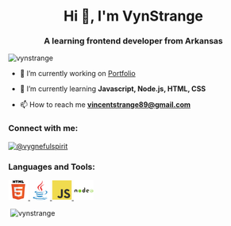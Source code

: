 <h1 align="center">Hi 👋, I'm VynStrange</h1>
<h3 align="center">A learning frontend developer from Arkansas</h3>

<p align="left"> <img src="https://komarev.com/ghpvc/?username=vynstrange&label=Profile%20views&color=0e75b6&style=flat-square" alt="vynstrange" /> </p>

- 🔭 I’m currently working on [Portfolio](https://github.com/vynstrange/portfolio)

- 🌱 I’m currently learning **Javascript, Node.js, HTML, CSS**

- 📫 How to reach me **vincentstrange89@gmail.com**

<h3 align="left">Connect with me:</h3>
<p align="left">
<a href="https://instagram.com/@vygnefulspirit" target="blank"><img align="center" src="https://raw.githubusercontent.com/rahuldkjain/github-profile-readme-generator/master/src/images/icons/Social/instagram.svg" alt="@vygnefulspirit" height="30" width="40" /></a>
</p>

<h3 align="left">Languages and Tools:</h3>
<p align="left"> <a href="https://www.w3.org/html/" target="_blank" rel="noreferrer"> <img src="https://raw.githubusercontent.com/devicons/devicon/master/icons/html5/html5-original-wordmark.svg" alt="html5" width="40" height="40"/> </a> <a href="https://www.java.com" target="_blank" rel="noreferrer"> <img src="https://raw.githubusercontent.com/devicons/devicon/master/icons/java/java-original.svg" alt="java" width="40" height="40"/> </a> <a href="https://developer.mozilla.org/en-US/docs/Web/JavaScript" target="_blank" rel="noreferrer"> <img src="https://raw.githubusercontent.com/devicons/devicon/master/icons/javascript/javascript-original.svg" alt="javascript" width="40" height="40"/> </a> <a href="https://nodejs.org" target="_blank" rel="noreferrer"> <img src="https://raw.githubusercontent.com/devicons/devicon/master/icons/nodejs/nodejs-original-wordmark.svg" alt="nodejs" width="40" height="40"/> </a> </p>

<p>&nbsp;<img align="center" src="https://github-readme-stats.vercel.app/api?username=vynstrange&show_icons=true&theme=dark&locale=en" alt="vynstrange" /></p>
